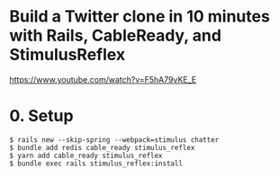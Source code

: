 # Build a Twitter clone in 10 minutes with Rails, CableReady, and StimulusReflex

https://www.youtube.com/watch?v=F5hA79vKE_E

# 0. Setup

```
$ rails new --skip-spring --webpack=stimulus chatter
$ bundle add redis cable_ready stimulus_reflex
$ yarn add cable_ready stimulus_reflex
$ bundle exec rails stimulus_reflex:install
```
